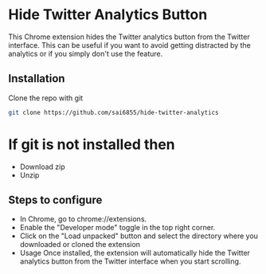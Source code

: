
# Hide Twitter Analytics Button

This Chrome extension hides the Twitter analytics button from the Twitter interface. This can be useful if you want to avoid getting distracted by the analytics or if you simply don't use the feature.


## Installation

Clone the repo with git

```bash
git clone https://github.com/sai6855/hide-twitter-analytics
```

# If git is not installed then
 - Download zip
 - Unzip


## Steps to configure

- In Chrome, go to chrome://extensions.
- Enable the "Developer mode" toggle in the top right corner.
- Click on the "Load unpacked" button and select the directory where you downloaded or cloned the extension
- Usage Once installed, the extension will automatically hide the Twitter analytics button from the Twitter interface when you start scrolling.

